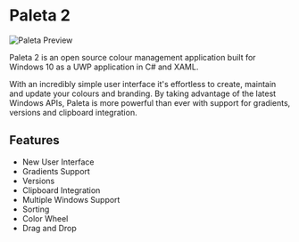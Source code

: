 # Paleta 2

![Paleta Preview](Store/preview_1.png)

Paleta 2 is an open source colour management application built for Windows 10 as a UWP application in C# and XAML.

With an incredibly simple user interface it's effortless to create, maintain and update your colours and branding. By taking advantage of the latest Windows APIs, Paleta is more powerful than ever with support for gradients, versions and clipboard integration.

## Features

- New User Interface
- Gradients Support
- Versions
- Clipboard Integration
- Multiple Windows Support
- Sorting
- Color Wheel
- Drag and Drop
